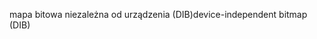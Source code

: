 <span data-ttu-id="35551-101">mapa bitowa niezależna od urządzenia (DIB)</span><span class="sxs-lookup"><span data-stu-id="35551-101">device-independent bitmap (DIB)</span></span>